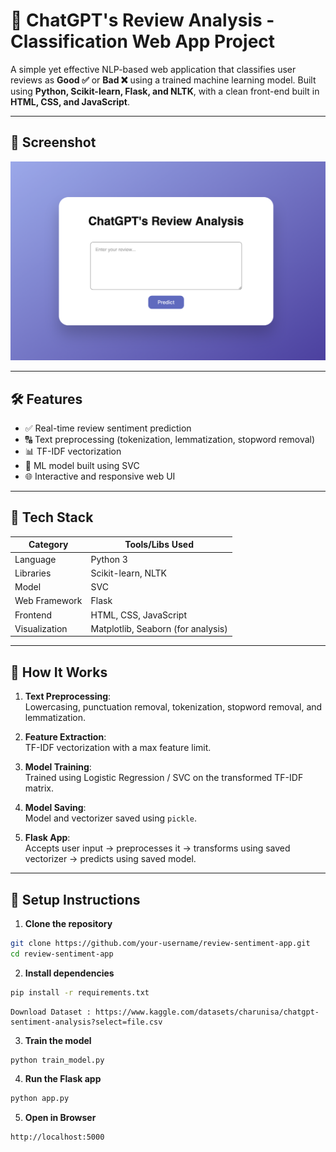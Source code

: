 # 🚀 ChatGPT's Review Analysis - Classification Web App Project

A simple yet effective NLP-based web application that classifies user reviews as **Good ✅** or **Bad ❌** using a trained machine learning model. Built using **Python, Scikit-learn, Flask, and NLTK**, with a clean front-end built in **HTML, CSS, and JavaScript**.

---

## 📸 Screenshot

![App Screenshot](ChatGPT's_Review_Analysis/static/review-analysis-thumbnail.png)

---

## 🛠️ Features

- ✅ Real-time review sentiment prediction
- 🔠 Text preprocessing (tokenization, lemmatization, stopword removal)
- 📊 TF-IDF vectorization
- 🤖 ML model built using SVC
- 🌐 Interactive and responsive web UI

---

## 🧰 Tech Stack

| Category         | Tools/Libs Used                          |
|------------------|------------------------------------------|
| Language         | Python 3                                 |
| Libraries        | Scikit-learn, NLTK                       |
| Model            | SVC                                      |
| Web Framework    | Flask                                    |
| Frontend         | HTML, CSS, JavaScript                    |
| Visualization    | Matplotlib, Seaborn (for analysis)       |

---

## 🧪 How It Works

1. **Text Preprocessing**:  
   Lowercasing, punctuation removal, tokenization, stopword removal, and lemmatization.

2. **Feature Extraction**:  
   TF-IDF vectorization with a max feature limit.

3. **Model Training**:  
   Trained using Logistic Regression / SVC on the transformed TF-IDF matrix.

4. **Model Saving**:  
   Model and vectorizer saved using `pickle`.

5. **Flask App**:  
   Accepts user input → preprocesses it → transforms using saved vectorizer → predicts using saved model.

---

## 🔧 Setup Instructions

1. **Clone the repository**
```bash
git clone https://github.com/your-username/review-sentiment-app.git
cd review-sentiment-app
```

2. **Install dependencies**
```bash
pip install -r requirements.txt
```
```
Download Dataset : https://www.kaggle.com/datasets/charunisa/chatgpt-sentiment-analysis?select=file.csv
```

3. **Train the model**
```bash
python train_model.py
```

4. **Run the Flask app**
```bash
python app.py
```

5. **Open in Browser**
```bash
http://localhost:5000
```
